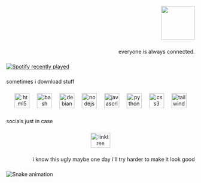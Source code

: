 <div align="right">
  <img height="90" src="https://i.pinimg.com/originals/93/a7/77/93a777af216ae409b7d0464d21b14c07.gif"  />
</div>

###

<p align="right">everyone is always connected.</p>

###

<div align="left">
  <a href="https://open.spotify.com/user/6b45et4gk6lm98r59wkt5y1l8">
    <img src="https://spotify-recently-played-readme.vercel.app/api?user=6b45et4gk6lm98r59wkt5y1l8&count=1&unique=true" alt="Spotify recently played"  />
  </a>
</div>

###

<p align="left">sometimes i download stuff</p>

###

<div align="center">
  <img src="https://cdn.simpleicons.org/html5/E34F26" height="40" alt="html5 logo"  />
  <img width="12" />
  <img src="https://cdn.simpleicons.org/gnubash/4EAA25" height="40" alt="bash logo"  />
  <img width="12" />
  <img src="https://cdn.simpleicons.org/debian/A81D33" height="40" alt="debian logo"  />
  <img width="12" />
  <img src="https://cdn.simpleicons.org/nodedotjs/339933" height="40" alt="nodejs logo"  />
  <img width="12" />
  <img src="https://cdn.simpleicons.org/javascript/F7DF1E" height="40" alt="javascript logo"  />
  <img width="12" />
  <img src="https://cdn.simpleicons.org/python/3776AB" height="40" alt="python logo"  />
  <img width="12" />
  <img src="https://cdn.simpleicons.org/css3/1572B6" height="40" alt="css3 logo"  />
  <img width="12" />
  <img src="https://cdn.simpleicons.org/tailwindcss/06B6D4" height="40" alt="tailwindcss logo"  />
</div>

###

<p align="left">socials just in case</p>

###

<div align="center">
  <a href="https://e-z.bio/fx" target="_blank">
    <img src="https://raw.githubusercontent.com/maurodesouza/profile-readme-generator/master/src/assets/icons/social/linktree/default.svg" width="52" height="40" alt="linktree logo"  />
  </a>
</div>

###

<p align="right">i know this ugly maybe one day i'll try harder to make it look good</p>

###

<img src="https://raw.githubusercontent.com/dxqd/dxqd/output/snake.svg" alt="Snake animation" />

###
